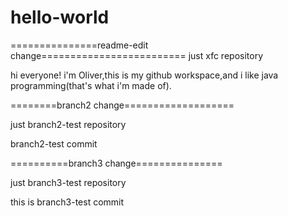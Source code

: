 # hello-world

===============readme-edit change=========================
just xfc repository

hi everyone!
i'm Oliver,this is my github workspace,and i like java programming(that's what i'm made of).
  
========branch2 change===================

just branch2-test repository

branch2-test commit

==========branch3 change===============

just branch3-test repository

this is branch3-test commit

